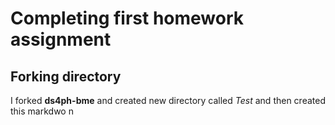 # Completing first homework assignment

## Forking directory

I forked **ds4ph-bme** and created new directory called *Test* and then created this markdwo n
